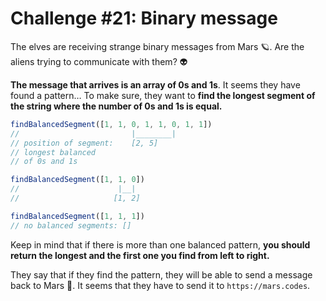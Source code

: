 # Challenge #21: Binary message

The elves are receiving strange binary messages from Mars 🪐. Are the aliens trying to communicate with them? 👽

**The message that arrives is an array of 0s and 1s**. It seems they have found a pattern… To make sure, they want to **find the longest segment of the string where the number of 0s and 1s is equal.**

```js
findBalancedSegment([1, 1, 0, 1, 1, 0, 1, 1])
//                         |________|
// position of segment:    [2, 5]
// longest balanced
// of 0s and 1s

findBalancedSegment([1, 1, 0])
//                      |__|
//                     [1, 2]

findBalancedSegment([1, 1, 1])
// no balanced segments: []
```

Keep in mind that if there is more than one balanced pattern, **you should return the longest and the first one you find from left to right.**

They say that if they find the pattern, they will be able to send a message back to Mars 🚀. It seems that they have to send it to `https://mars.codes`.
